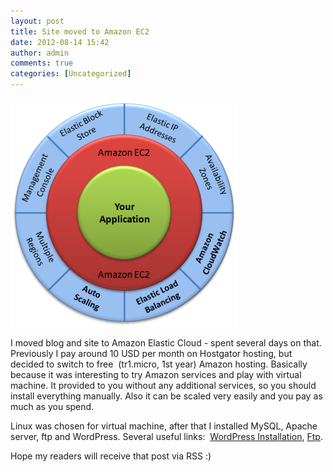 ```yaml
---
layout: post
title: Site moved to Amazon EC2
date: 2012-08-14 15:42
author: admin
comments: true
categories: [Uncategorized]
---
```

<a href="/images/uploads/2012/08/AroundApp.png"><img class="alignnone size-full wp-image-206" title="AroundApp" src="/images/uploads/2012/08/AroundApp.png" alt="" width="363" height="366" /></a>

I moved blog and site to Amazon Elastic Cloud - spent several days on that. Previously I pay around 10 USD per month on Hostgator hosting, but decided to switch to free  (tr1.micro, 1st year) Amazon hosting. Basically because it was interesting to try Amazon services and play with virtual machine. It provided to you without any additional services, so you should install everything manually. Also it can be scaled very easily and you pay as much as you spend.

Linux was chosen for virtual machine, after that I installed MySQL, Apache server, ftp and WordPress. Several useful links:  <a href="http://coenraets.org/blog/2012/01/setting-up-wordpress-on-amazon-ec2-in-5-minutes/">WordPress Installation</a>, <a href="http://www.synergycode.com/knowledgebase/blog/item/ftp-server-on-amazon-ec2">Ftp</a>.

Hope my readers will receive that post via RSS :)
